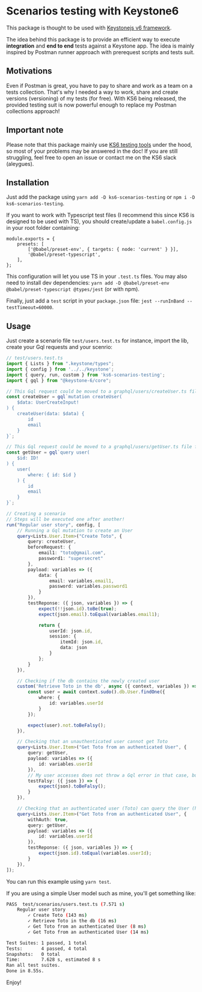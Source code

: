 # Scenarios testing with Keystone6

This package is thought to be used with [Keystonejs v6 framework](https://keystonejs.com/).

The idea behind this package is to provide an efficient way to execute **integration** and **end to end** tests against a Keystone app. The idea is mainly inspired by Postman runner approach with prerequest scripts and tests suit. 

## Motivations

Even if Postman is great, you have to pay to share and work as a team on a tests collection. That's why I needed a way to work, share and create versions (versioning) of my tests (for free). With KS6 being released, the provided testing suit is now powerful enough to replace my Postman collections approach!

## Important note

Please note that this package mainly use [KS6 testing tools](https://keystonejs.com/docs/guides/testing) under the hood, so most of your problems may be answered in the doc! If you are still struggling, feel free to open an issue or contact me on the KS6 slack (aleygues).

## Installation

Just add the package using `yarn add -D ks6-scenarios-testing` or `npm i -D ks6-scenarios-testing`.

If you want to work with Typescript test files (I recommend this since KS6 is designed to be used with TS), you should create/update a `babel.config.js` in your root folder containing:

```
module.exports = {
    presets: [
        ['@babel/preset-env', { targets: { node: 'current' } }],
        '@babel/preset-typescript',
    ],
};
```

This configuration will let you use TS in your `.test.ts` files. You may also need to install dev dependencies: `yarn add -D @babel/preset-env @babel/preset-typescript @types/jest` (or with npm).

Finally, just add a `test` script in your `package.json` file: `jest --runInBand --testTimeout=60000`.

## Usage

Just create a scenario file `test/users.test.ts` for instance, import the lib, create your Gql requests and your scenrio:

```typescript
// test/users.test.ts
import { Lists } from ".keystone/types";
import { config } from '../../keystone';
import { query, run, custom } from 'ks6-scenarios-testing';
import { gql } from "@keystone-6/core";

// This Gql request could be moved to a graphql/users/createUser.ts file for instance
const createUser = gql`mutation createUser(
    $data: UserCreateInput!
) {
    createUser(data: $data) {
        id
        email
    }
}`;

// This Gql request could be moved to a graphql/users/getUser.ts file for instance
const getUser = gql`query user(
    $id: ID!
) {
    user(
        where: { id: $id }
    ) {
        id
        email
    }
}`;

// Creating a scenario
// Steps will be executed one after another!
run("Regular user story", config, [
    // Running a Gql mutation to create an User
    query<Lists.User.Item>("Create Toto", {
        query: createUser,
        beforeRequest: {
            email1: "toto@gmail.com",
            password1: "supersecret"
        },
        payload: variables => ({
            data: {
                email: variables.email1,
                password: variables.password1
            }
        }),
        testReponse: ({ json, variables }) => {
            expect(!!json.id).toBe(true);
            expect(json.email).toEqual(variables.email1);

            return {
                userId: json.id,
                session: {
                    itemId: json.id,
                    data: json
                }
            };
        }
    }),

    // Checking if the db contains the newly created user
    custom('Retrieve Toto in the db', async ({ context, variables }) => {
        const user = await context.sudo().db.User.findOne({
            where: {
                id: variables.userId
            }
        });

        expect(user).not.toBeFalsy();
    }),

    // Checking that an unauthenticated user cannot get Toto
    query<Lists.User.Item>("Get Toto from an authenticated User", {
        query: getUser,
        payload: variables => ({
            id: variables.userId
        }),
        // My user accesses does not throw a Gql error in that case, but user is null
        testFalsy: ({ json }) => {
            expect(json).toBeFalsy();
        }
    }),

    // Checking that an authenticated user (Toto) can query the User (himself)
    query<Lists.User.Item>("Get Toto from an authenticated User", {
        withAuth: true,
        query: getUser,
        payload: variables => ({
            id: variables.userId
        }),
        testReponse: ({ json, variables }) => {
            expect(json.id).toEqual(variables.userId);
        }
    }),
]);
```

You can run this example using `yarn test`.

If you are using a simple User model such as mine, you'll get something like:

```bash
PASS  test/scenarios/users.test.ts (7.571 s)
    Regular user story
        ✓ Create Toto (143 ms)
        ✓ Retrieve Toto in the db (16 ms)
        ✓ Get Toto from an authenticated User (8 ms)
        ✓ Get Toto from an authenticated User (14 ms)

Test Suites: 1 passed, 1 total
Tests:       4 passed, 4 total
Snapshots:   0 total
Time:        7.628 s, estimated 8 s
Ran all test suites.
Done in 8.55s.
```

Enjoy!